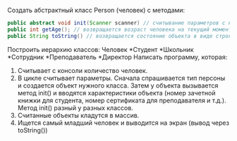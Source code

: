 Создать абстрактный класс Person (человек) с методами:
```Java
public abstract void init(Scanner scanner) // считывание параметров с консоли
public int getAge(); // возвращается возраст человека на текущий момент (полное количество лет) 
public String toString() // возвращается состояние объекта в виде строки (определяется только в наследниках, т.к.определен в Object)
```
Построить иерархию классов:
Человек 
  *Студент
  *Школьник
  *Сотрудник
    *Преподаватель
    *Директор
Написать программу, которая:
1) Считывает с консоли количество человек.
2) В цикле считывает параметры. Сначала спрашивается тип персоны и создается объект
нужного класса. Затем у объекта вызывается метод init() и вводятся характеристики
объекта (номер зачетной книжки для студента, номер сертификата для преподавателя и
т.д.).
Метод init() разный у разных классов.
3) Считанные объекты кладутся в массив.
4) Ищется самый младший человек и выводится на экран (вывод через toString())
